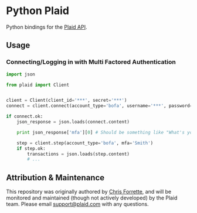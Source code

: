 # Python Plaid

Python bindings for the [Plaid API](https://plaid.com).

## Usage

### Connecting/Logging in with Multi Factored Authentication

```python
import json

from plaid import Client


client = Client(client_id='***', secret='***')
connect = client.connect(account_type='bofa', username='***', password='***', email='john@whatever.com')

if connect.ok:
    json_response = json.loads(connect.content)

    print json_response['mfa'][0] # Should be something like "What's your mother's maiden name?"

    step = client.step(account_type='bofa', mfa='Smith')
    if step.ok:
        transactions = json.loads(step.content)
        # ...
```

## Attribution & Maintenance

This repository was originally authored by [Chris Forrette](https://github.com/chrisforrette), and will be monitored and maintained (though not actively developed) by the Plaid team. Please email support@plaid.com with any questions.